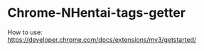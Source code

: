 # Chrome-NHentai-tags-getter

How to use:
https://developer.chrome.com/docs/extensions/mv3/getstarted/
